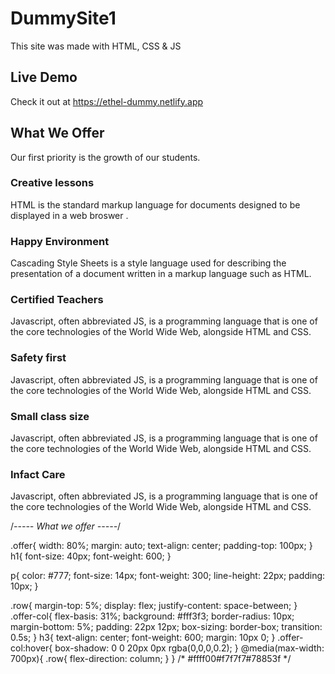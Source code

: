 # DummySite1
This site was made with HTML, CSS & JS

## Live Demo
Check it out at https://ethel-dummy.netlify.app

<section class="offer">
<h1>What We Offer</h1>
<p>Our first priority is the growth of our students.</p>

<div class="row"> 
    <div class="offer-col">
        <h3>Creative lessons</h3>
        <p>HTML is the standard markup language for documents designed to be displayed in a web broswer .</p>
        </div>
        <div class="offer-col">
            <h3>Happy Environment</h3>
            <p>Cascading Style Sheets is a style language used for describing the presentation of a document written in a markup language such as HTML.</p>
            </div>
            <div class="offer-col">
                <h3>Certified Teachers</h3>
                <p>Javascript, often abbreviated JS, is a programming language that is one of the core technologies of the World Wide Web, alongside HTML and CSS.</p>
                </div>
                </div>
                <div class="row"> 
                <div class="offer-col">
                    <h3>Safety first</h3>
                    <p>Javascript, often abbreviated JS, is a programming language that is one of the core technologies of the World Wide Web, alongside HTML and CSS.</p>
                    </div>
                    <div class="offer-col">
                        <h3>Small class size</h3>
                        <p>Javascript, often abbreviated JS, is a programming language that is one of the core technologies of the World Wide Web, alongside HTML and CSS.</p>
                        </div>
                        <div class="offer-col">
                            <h3>Infact Care</h3>
                            <p>Javascript, often abbreviated JS, is a programming language that is one of the core technologies of the World Wide Web, alongside HTML and CSS.</p>
                            </div>
</div>


</section>




<!-- dfghj -->
/*----- What we offer -----*/

.offer{
  width: 80%;
  margin: auto;
  text-align: center;
  padding-top: 100px;
}
h1{
  font-size: 40px;
  font-weight: 600;
}

p{
  color: #777;
  font-size: 14px;
  font-weight: 300;
  line-height: 22px;
  padding: 10px;
}

.row{
  margin-top: 5%;
  display: flex;
  justify-content: space-between;
}
.offer-col{
  flex-basis: 31%;
  background: #fff3f3;
  border-radius: 10px;
  margin-bottom: 5%;
  padding: 22px 12px;
  box-sizing: border-box;
  transition: 0.5s;
}
h3{
  text-align: center;
  font-weight: 600;
  margin: 10px 0;
}
.offer-col:hover{
  box-shadow: 0 0 20px 0px rgba(0,0,0,0.2);
}
@media(max-width: 700px){
.row{
  flex-direction: column;
}
}
/* #ffff00#f7f7f7#78853f */
